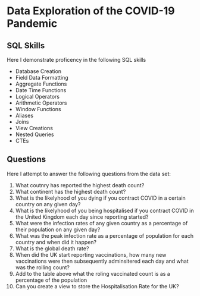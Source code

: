 # Data Exploration of the COVID-19 Pandemic 

## SQL Skills 

Here I demonstrate proficency in the following SQL skills
- Database Creation
- Field Data Formatting
- Aggregate Functions
- Date Time Functions
- Logical Operators
- Arithmetic Operators
- Window Functions
- Aliases
- Joins
- View Creations
- Nested Queries
- CTEs

## Questions

Here I attempt to answer the following questions from the data set:

1. What coutnry has reported the highest death count?
2. What continent has the highest death count?
3. What is the likelyhood of you dying if you contract COVID in a certain country on any given day?
4. What is the likelyhood of you being hospitalised if you contract COVID in the United Kingdom each day since reporting started?
5. What were the infection rates of any given country as a percentage of their population on any given day?
6. What was the peak infection rate as a percentage of population for each country and when did it happen?
7. What is the global death rate?
8. When did the UK start reporting vaccinations, how many new vaccinations were then subsequently adminsitered each day and what was the rolling count?
9. Add to the table above what the roling vaccinated count is as a percentage of the population
10. Can you create a view to store  the Hospitalisation Rate for the UK?

